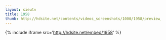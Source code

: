 ```yaml
---
layout: sieutv
title: 1958
thumb: http://hdsite.net/contents/videos_screenshots/1000/1958/preview_360p.mp4.jpg
---
```

{% include iframe src='http://hdsite.net/embed/1958' %}
 
